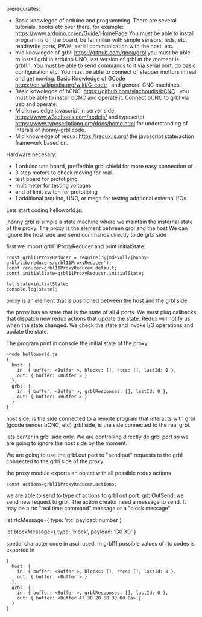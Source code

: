 
prerequisites:

- Basic knowlegde of arduino and programming. There are several tutorials, books etc over there, for example: https://www.arduino.cc/en/Guide/HomePage You must be able to install programms on the board, be fammiliar with simple sensors, leds, etc, read/write ports, PWM, serial communication with the host, etc.
- mid knowlegde of grbl: https://github.com/gnea/grbl you must be able to install grbl in arduino UNO, last version of grbl at the moment is grbl1.1. You must be able to send commands to it via serial port, do basic configuration etc. You must be able to connect of stepper mottors in real and get moving. Basic Knowledge of GCode https://en.wikipedia.org/wiki/G-code , and general CNC machines.
- Basic knwolegde of bCNC: https://github.com/vlachoudis/bCNC . you must be able to install bCNC and operate it. Connect bCNC to grbl via usb and operate.
- Mid knwoledge javascript in server side: https://www.w3schools.com/nodejs/ and typescript https://www.typescriptlang.org/docs/home.html for understanding of interals of jhonny-grbl code.
- Mid knowledge of redux: https://redux.js.org/ the javascript state/action framework based on.

Hardware necesary:

- 1 arduino uno board, prefferible grbl shield for more easy connection of .
- 3 step motors to check moving for real.
- test board for prototiping.
- multimeter for testing voltages
- end of limit switch for prototiping
- 1 additional arduino, UNO, or mega for testing addtional external I/Os


Lets start coding helloworld.js:

jhonny grbl is simple a state machine where we maintain the insternal state of the proxy. The proxy is the element between grbl and the host
We can ignore the host side and send commands directly to de grbl side

first we import grbl11ProxyReducer and print initialState:

```
const grbl11ProxyReducer = require('@jmdevall/jhonny-grbl/lib/reducers/grbl11ProxyReducer');
const reducer=grbl11ProxyReducer.default;
const initialState=grbl11ProxyReducer.initialState;

let state=initialState;
console.log(state);
```

proxy is an element that is positioned between the host and the grbl side.

the proxy has an state that is the state of all 4 ports. We must plug callbacks that dispatch new redux actions that update the state. Redux will notify us when the state changed.
We check the state and invoke I/O operations and update the state.

The program print in console the initial state of the proxy:
```
>node helloworld.js
{
  host: {
    in: { buffer: <Buffer >, blocks: [], rtcs: [], lastId: 0 },
    out: { buffer: <Buffer > }
  },
  grbl: {
    in: { buffer: <Buffer >, grblResponses: [], lastId: 0 },
    out: { buffer: <Buffer > }
  }
}
```


host side, is the side connected to a remote program that interacts with grbl (gcode sender bCNC, etc)
grbl side, is the side connected to the real grbl.

lets center in grbl side only. We are controlling directly de grbl port so we are going to ignore the host side by the moment.

We are going to use the grbl.out port to "send out" requests to the grbl connected to the grbl side of the proxy.


the proxy module exports an object with all possible redux actions 
```
const actions=grbl11ProxyReducer.actions; 
```

we are able to send to type of actions to grbl out port:
grblOutSend: we send new request to grbl. The action creator need a message to send. It may be a rtc "real time command" message or a "block message"

let rtcMessage={
  type: 'rtc'
  payload: number 
}

let blockMessage={
  type: 'block',
  payload: 'G0 X0'
}

 spetial character code in ascii used. In grbl11 possible values of rtc codes is exported in 

```
{
  host: {
    in: { buffer: <Buffer >, blocks: [], rtcs: [], lastId: 0 },
    out: { buffer: <Buffer > }
  },
  grbl: {
    in: { buffer: <Buffer >, grblResponses: [], lastId: 0 },
    out: { buffer: <Buffer 47 30 20 58 30 0d 0a> }
  }
}

```

